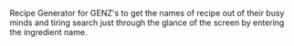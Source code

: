 Recipe Generator for GENZ's to get the names of recipe out of their busy minds and tiring search just through the glance of the screen by entering the ingredient name.
